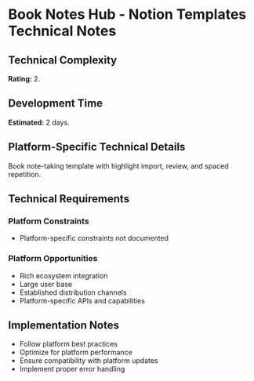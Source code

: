 # Book Notes Hub - Notion Templates Technical Notes

## Technical Complexity
**Rating:** 2.

## Development Time
**Estimated:** 2 days.

## Platform-Specific Technical Details
Book note-taking template with highlight import, review, and spaced repetition.

## Technical Requirements

### Platform Constraints
- Platform-specific constraints not documented

### Platform Opportunities
- Rich ecosystem integration
- Large user base
- Established distribution channels
- Platform-specific APIs and capabilities

## Implementation Notes
- Follow platform best practices
- Optimize for platform performance
- Ensure compatibility with platform updates
- Implement proper error handling
